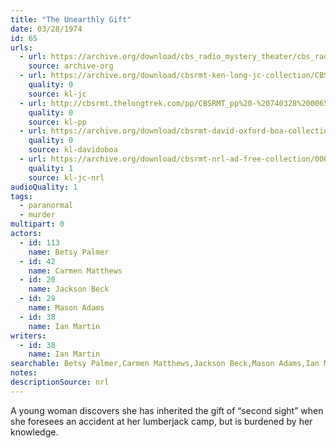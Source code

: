 ```yaml
---
title: "The Unearthly Gift"
date: 03/28/1974
id: 65
urls: 
  - url: https://archive.org/download/cbs_radio_mystery_theater/cbs_radio_mystery_theater-0051-0100.zip/cbs_radio_mystery_theater-0051-0100%2Fcbsrmt_0065_the_unearthly_gift.mp3
    source: archive-org
  - url: https://archive.org/download/cbsrmt-ken-long-jc-collection/CBSRMT - 740328 0065 Unearthly Gift vbr df_jc.mp3
    quality: 0
    source: kl-jc
  - url: http://cbsrmt.thelongtrek.com/pp/CBSRMT_pp%20-%20740328%200065%20The%20Unearthly%20Gift.mp3
    quality: 0
    source: kl-pp
  - url: https://archive.org/download/cbsrmt-david-oxford-boa-collection/CBSRMT-740328-0065-The-Unearthly-Gift-(128-44)_WBBM-JE-{BoA}.mp3
    quality: 0
    source: kl-davidoboa
  - url: https://archive.org/download/cbsrmt-nrl-ad-free-collection/0065%20CBSRMT%20-%20740328%200065%20Unearthly%20Gift%20vbr%20df_jc%20(no%20ads).mp3
    quality: 1
    source: kl-jc-nrl
audioQuality: 1
tags: 
  - paranormal
  - murder
multipart: 0
actors:  
  - id: 113
    name: Betsy Palmer  
  - id: 42
    name: Carmen Matthews  
  - id: 20
    name: Jackson Beck  
  - id: 29
    name: Mason Adams  
  - id: 38
    name: Ian Martin
writers:  
  - id: 38
    name: Ian Martin
searchable: Betsy Palmer,Carmen Matthews,Jackson Beck,Mason Adams,Ian Martin Ian Martin
notes: 
descriptionSource: nrl
---
```

A young woman discovers she has inherited the gift of “second sight” when she foresees an accident at her lumberjack camp, but is burdened by her knowledge.